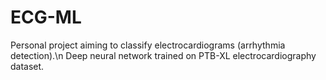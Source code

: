 # ECG-ML

Personal project aiming to classify electrocardiograms (arrhythmia detection).\n
Deep neural network trained on PTB-XL electrocardiography dataset.
